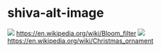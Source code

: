 # shiva-alt-image
![](https://github.com/nondejus/shiva-rip-off/blob/main/flame%20nebula%20%E0%A4%AE%E0%A4%B9%E0%A4%BE%E0%A4%A6%E0%A5%87%E0%A4%B5.jpg)
https://en.wikipedia.org/wiki/Bloom_filter
![](https://github.com/nondejus/shiva-rip-off/blob/main/ArtBoard%20Image%20(202).jpg)
https://en.wikipedia.org/wiki/Christmas_ornament
